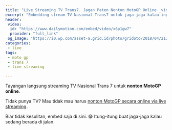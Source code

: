 ```yaml
---
title: "Live Streaming TV Trans7. Jagan Paten Nonton MotoGP Online _video_{:.fa fa-video}"
excerpt: "Embedding stream TV Nasional Trans7 untuk jaga-jaga kalau ingin **nonton MotoGP** saat sedang di jalan"
header:
 video:
  id: "https://www.dailymotion.com/embed/video/x6p1gw7"
  provider: "full_link"
 og_image: "https://i0.wp.com/asset-a.grid.id/photo/gridoto/2018/04/21/4161747480.jpg"
categories:
 - live
tags:
 - moto gp
 - trans 7
 - live streaming

---
```

Tayangan langsung streaming TV Nasional Trans 7 untuk **nonton MotoGP online**.

Tidak punya TV? Mau tidak mau harus [nonton MotoGP secara online via live streaming](/olahraga/livestreaming-trans-7-motogp/).

Biar tidak kesulitan, embed saja di sini. 😁 Itung-itung buat jaga-jaga kalau sedang berada di jalan.
